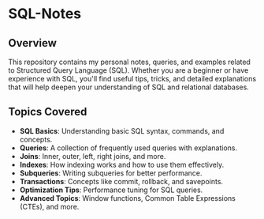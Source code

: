 # SQL-Notes

## Overview

This repository contains my personal notes, queries, and examples related to Structured Query Language (SQL). Whether you are a beginner or have experience with SQL, you'll find useful tips, tricks, and detailed explanations that will help deepen your understanding of SQL and relational databases.

## Topics Covered 

+ **SQL Basics**: Understanding basic SQL syntax, commands, and concepts.
+ **Queries**: A collection of frequently used queries with explanations.
+ **Joins**: Inner, outer, left, right joins, and more.
+ **Indexes**: How indexing works and how to use them effectively.
+ **Subqueries**: Writing subqueries for better performance.
+ **Transactions**: Concepts like commit, rollback, and savepoints.
+ **Optimization Tips**: Performance tuning for SQL queries.
+ **Advanced Topics**: Window functions, Common Table Expressions (CTEs), and more.
